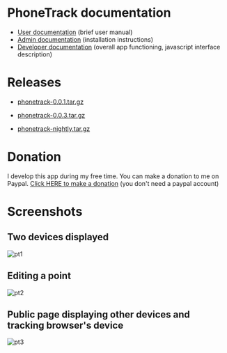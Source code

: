 # PhoneTrack documentation

* [User documentation](userdoc) (brief user manual)
* [Admin documentation](admindoc) (installation instructions)
* [Developer documentation](devdoc) (overall app functioning, javascript interface description)

# Releases

* [phonetrack-0.0.1.tar.gz](/uploads/cf086aad8a07f8272eefcff04a4a17fe/phonetrack-0.0.1.tar.gz)
* [phonetrack-0.0.3.tar.gz](/uploads/edd3d29d0022035177741e165086bf6b/phonetrack-0.0.3.tar.gz)

* [phonetrack-nightly.tar.gz](/uploads/be3b6f376107588527d308f4f69b1765/phonetrack-nightly.tar.gz)

# Donation

I develop this app during my free time. You can make a donation to me on Paypal. [Click HERE to make a donation](https://www.paypal.com/cgi-bin/webscr?cmd=_s-xclick&hosted_button_id=66PALMY8SF5JE) (you don't need a paypal account)

# Screenshots

## Two devices displayed
![pt1](/uploads/675eb0171f49d3d99b1030744f2fb128/pt1.png)

## Editing a point
![pt2](/uploads/f3d090d0a72fe82e0d544ca8838cb6c4/pt2.png)

## Public page displaying other devices and tracking browser's device
![pt3](/uploads/97b3e41c3fa49ddebee52c3d9de540c7/pt3.jpeg)
